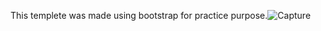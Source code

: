 This templete was made using bootstrap for practice purpose.![Capture](https://github.com/user-attachments/assets/a79d448c-5b44-4ca6-9049-e5a4ec8e97c5)

